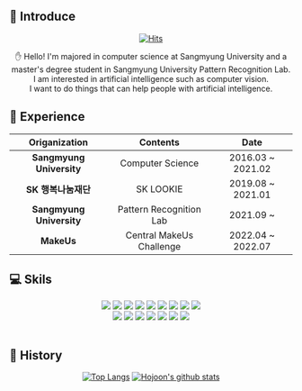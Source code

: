 

## 🎈 Introduce
<div align="center">

[![Hits](https://hits.seeyoufarm.com/api/count/incr/badge.svg?url=https%3A%2F%2Fgithub.com%2FYouHojoon&count_bg=%239999FF&title_bg=%239999FF&icon=github.svg&icon_color=%23E7E7E7&title=hits&edge_flat=false)](https://hits.seeyoufarm.com)

<p align = "center">
  ✋ Hello! I'm majored in computer science at Sangmyung University and a master's degree student in Sangmyung University Pattern Recognition Lab.
I am interested in artificial intelligence such as computer vision.
  <br>
I want to do things that can help people with artificial intelligence. 
</p>

</div>

## 🏁 Experience
<div align="center">
  
|        Origanization     |     Contents     |      Date     |
|:----------------:|:----------------:|:--------------------:|
|   **Sangmyung University**  | Computer Science |  2016.03 ~ 2021.02|
| **SK 행복나눔재단** |     SK LOOKIE    |       2019.08 ~ 2021.01     |
| **Sangmyung University** |   Pattern Recognition Lab   |       2021.09 ~    |
| **MakeUs** |  Central MakeUs Challenge |       2022.04 ~    2022.07|

</div>

## 💻 Skils
<div align = "center">
  <a><img src="https://img.shields.io/badge/C-A8B9CC?style=flat&logo=C&logoColor=white"/></a>
  <a><img src="https://img.shields.io/badge/C++-00599C?style=flat&logo=C%2B%2B&logoColor=white"/></a>
  <a><img src="https://img.shields.io/badge/Java-007396?style=flat&logo=Java&logoColor=white"/></a>
  <a><img src="https://img.shields.io/badge/Spring-6DB33F?style=flat&logo=Spring&logoColor=white"/></a>
  <a><img src="https://img.shields.io/badge/SpringBoot-6DB33F?style=flat&logo=SpringBoot&logoColor=white"/></a>
  <a><img src="https://img.shields.io/badge/SpringSecurity-6DB33F?style=flat&logo=SpringSecurity&logoColor=white"/></a>
  <a><img src="https://img.shields.io/badge/AWS-232F3E?style=flat&logo=Amazon AWS&logoColor=white"/></a>
  <a><img src="https://img.shields.io/badge/Docker-2496ED?style=flat&logo=Docker&logoColor=white"/></a>
  <a><img src="https://img.shields.io/badge/Jenkins-D24939?style=flat&logo=Jenkins&logoColor=white"/></a>
  
  <br>
  <a><img src="https://img.shields.io/badge/Python-3776AB?style=flat&logo=Python&logoColor=white"/></a>
  <a><img src="https://img.shields.io/badge/Pytorch-EE4C2C?style=flat&logo=Pytorch&logoColor=white"/></a>
  <a><img src="https://img.shields.io/badge/Anaconda-44A833?style=flat&logo=Anaconda&logoColor=white"/></a>
  <a><img src="https://img.shields.io/badge/Jupyter-F37626?style=flat&logo=Jupyter&logoColor=white"/></a>
  <a><img src="https://img.shields.io/badge/Colab-F9AB00?style=flat&logo=Google Colab&logoColor=white"/></a>
  <a><img src="https://img.shields.io/badge/Swift-F05138?style=flat&logo=Swift&logoColor=white"/></a>
  <a><img src="https://img.shields.io/badge/ReactiveX-B7178C?style=flat&logo=ReactiveX&logoColor=white"/></a>
  
</div>

<br>


## 📝 History
<div align="center">
  
[![Top Langs](https://github-readme-stats.vercel.app/api/top-langs/?username=YouHojoon&layout=compact&theme=gotham)](https://github.com/anuraghazra/github-readme-stats)
[![Hojoon's github stats](https://github-readme-stats.vercel.app/api?username=YouHojoon&theme=dark)](https://github.com/anuraghazra/github-readme-stats)

</div>

<!--
**YouHojoon/YouHojoon** is a ✨ _special_ ✨ repository because its `README.md` (this file) appears on your GitHub profile.

Here are some ideas to get you started:

- 🔭 I’m currently working on ...
- 🌱 I’m currently learning ...
- 👯 I’m looking to collaborate on ...
- 🤔 I’m looking for help with ...
- 💬 Ask me about ...
- 📫 How to reach me: ...
- 😄 Pronouns: ...
- ⚡ Fun fact: ...
-->
